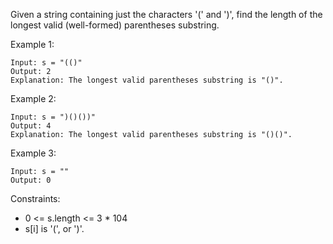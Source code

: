Given a string containing just the characters '(' and ')', find the length of the longest valid (well-formed) parentheses substring.

 

Example 1:
```
Input: s = "(()"
Output: 2
Explanation: The longest valid parentheses substring is "()".
```

Example 2:
```
Input: s = ")()())"
Output: 4
Explanation: The longest valid parentheses substring is "()()".
```

Example 3:
```
Input: s = ""
Output: 0
```

Constraints:

- 0 <= s.length <= 3 * 104
- s[i] is '(', or ')'.